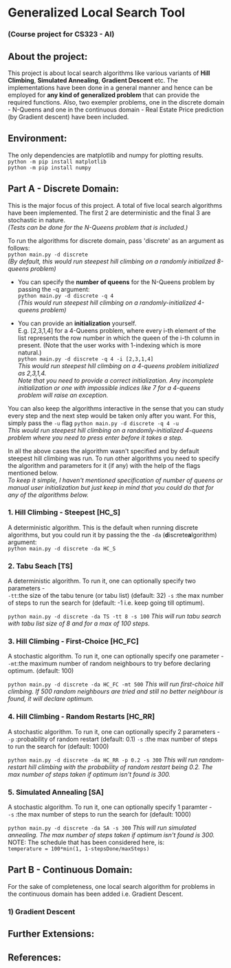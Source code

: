 # Generalized Local Search Tool
### (Course project for CS323 - AI)

## About the project:
This project is about local search algorithms like various variants of **Hill Climbing**, **Simulated Annealing**, **Gradient Descent** etc. The implementations have been done in a general manner and hence can be employed for **any kind of generalized problem** that can provide the required functions. Also, two exempler problems, one in the discrete domain - N-Queens and one in the continuous domain - Real Estate Price prediction (by Gradient descent) have been included.

## Environment:
The only dependencies are matplotlib and numpy for plotting results.  
`python -m pip install matplotlib`  
`python -m pip install numpy`

## Part A - Discrete Domain:
This is the major focus of this project. A total of five local search algorithms have been implemented. The first 2 are deterministic and the final 3 are stochastic in nature.  
_(Tests can be done for the N-Queens problem that is included.)_  

To run the algorithms for discrete domain, pass 'discrete' as an argument as follows:  
`python main.py -d discrete`  
_(By default, this would run steepest hill climbing on a randomly initialized 8-queens problem)_  

- You can specify the **number of queens** for the N-Queens problem by passing the -q argument:  
`python main.py -d discrete -q 4`  
_(This would run steepest hill climbing on a randomly-initialized 4-queens problem)_  

- You can provide an **initialization** yourself.  
E.g. [2,3,1,4] for a 4-Queens problem, where every i-th element of the list represents the row number in which the queen of the i-th column in present. (Note that the user works with 1-indexing which is more natural.)  
`python main.py -d discrete -q 4 -i [2,3,1,4]`  
_This would run steepest hill climbing on a 4-queens problem initialized as 2,3,1,4._  
_Note that you need to provide a correct initialization. Any incomplete initialization or one with impossible indices like 7 for a 4-queens problem will raise an exception._  

You can also keep the algorithms interactive in the sense that you can study every step and the next step would be taken only after you want. For this, simply pass the `-u` flag
`python main.py -d discrete -q 4 -u`  
_This would run steepest hill climbing on a randomly-initialized 4-queens problem where you need to press enter before it takes a step._

In all the above cases the algorithm wasn't specified and by default steepest hill climbing was run. To run other algorithms you need to specify the algorithm and parameters for it (if any) with the help of the flags mentioned below.  
_To keep it simple, I haven't mentioned specification of number of queens or manual user initialization but just keep in mind that you could do that for any of the algorithms below._  

### 1. Hill Climbing - Steepest [HC_S]
A deterministic algorithm. This is the default when running discrete algorithms, but you could run it by passing the the `-da` (**d**iscrete**a**lgorithm) argument:  
`python main.py -d discrete -da HC_S`  
### 2. Tabu Seach [TS]
A deterministic algorithm. To run it, one can optionally specify two parameters -  
`-tt`:the size of the tabu tenure (or tabu list) (default: 32)
`-s` :the max number of steps to run the search for (default: -1 i.e. keep going till optimum).  

`python main.py -d discrete -da TS -tt 8 -s 100`
_This will run tabu search with tabu list size of 8 and for a max of 100 steps._
### 3. Hill Climbing - First-Choice [HC_FC]
A stochastic algorithm. To run it, one can optionally specify one parameter -  
`-mt`:the maximum number of random neighbours to try before declaring optimum. (default: 100)  

`python main.py -d discrete -da HC_FC -mt 500`
_This will run first-choice hill climbing. If 500 random neighbours are tried and still no better neighbour is found, it will declare optimum._
### 4. Hill Climbing - Random Restarts [HC_RR]
A stochastic algorithm. To run it, one can optionally specify 2 parameters -  
`-p` :probability of random restart (default: 0.1)
`-s` :the max number of steps to run the search for (default: 1000)  

`python main.py -d discrete -da HC_RR -p 0.2 -s 300`
_This will run random-restart hill climbing with the probability of random restart being 0.2. The max number of steps taken if optimum isn't found is 300._
### 5. Simulated Annealing [SA]
A stochastic algorithm. To run it, one can optionally specify 1 paramter -  
`-s` :the max number of steps to run the search for (default: 1000)  

`python main.py -d discrete -da SA -s 300`
_This will run simulated annealing. The max number of steps taken if optimum isn't found is 300._
NOTE: The schedule that has been considered here, is:  
``temperature = 100*min(1, 1-stepsDone/maxSteps)``
## Part B - Continuous Domain:
For the sake of completeness, one local search algorithm for problems in the continuous domain has been added i.e. Gradient Descent.

### 1) Gradient Descent

## Further Extensions:


## References:
